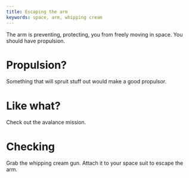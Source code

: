 ```yaml
---
title: Escaping the arm
keywords: space, arm, whipping cream
---
```


The arm is preventing, protecting, you from freely moving in space. You should have propulsion.

# Propulsion?
Something that will spruit stuff out would make a good propulsor.

# Like what?
Check out the avalance mission.

# Checking
Grab the whipping cream gun. Attach it to your space suit to escape the arm.
